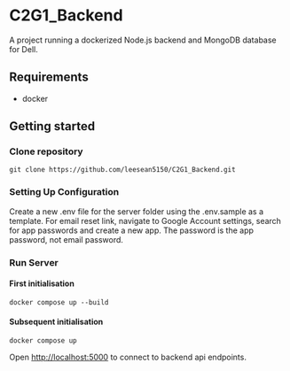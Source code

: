 # C2G1_Backend
A project running a dockerized Node.js backend and MongoDB database for Dell.

## Requirements
- docker

## Getting started

### Clone repository

```shell
git clone https://github.com/leesean5150/C2G1_Backend.git
```

### Setting Up Configuration
Create a new .env file for the server folder using the .env.sample as a template. For email reset link, navigate to Google Account settings, search for app passwords and create a new app. The password is the app password, not email password.

### Run Server
#### First initialisation
```shell
docker compose up --build
```
#### Subsequent initialisation
```shell
docker compose up
```

Open [http://localhost:5000](http://localhost:5000) to connect to backend api endpoints.
